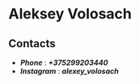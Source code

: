 # Aleksey Volosach

## Contacts
* ***Phone*** : ***+375299203440***
* ***Instagram*** : ***alexey_volosach***
